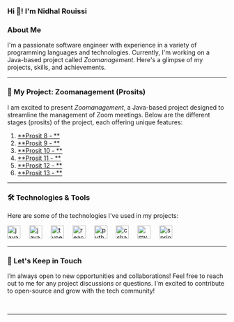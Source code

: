 <h3 align="left">Hi 👋! I'm Nidhal Rouissi</h3>

### About Me
I'm a passionate software engineer with experience in a variety of programming languages and technologies. Currently, I'm working on a Java-based project called *Zoomanagement*. Here's a glimpse of my projects, skills, and achievements.

---

### 🚀 My Project: Zoomanagement (Prosits)

I am excited to present *Zoomanagement*, a Java-based project designed to streamline the management of Zoom meetings. Below are the different stages (prosits) of the project, each offering unique features:

1. [**Prosit 8 - **](https://github.com/nidhalrouissii/java_rendus/tree/prosit-8)  
2. [**Prosit 9 - **](https://github.com/nidhalrouissii/java_rendus/tree/prosit9)  
3. [**Prosit 10 - **](https://github.com/nidhalrouissii/java_rendus/tree/prosit10)  
4. [**Prosit 11 - **](https://github.com/nidhalrouissii/java_rendus/tree/prosit11)  
5. [**Prosit 12 - **](https://github.com/nidhalrouissii/java_rendus/tree/prosit-12)  
6. [**Prosit 13 - **](https://github.com/nidhalrouissii/java_rendus/tree/prosit13)  

---

### 🛠️ Technologies & Tools

Here are some of the technologies I've used in my projects:

<div align="left">
  <img src="https://cdn.jsdelivr.net/gh/devicons/devicon/icons/java/java-original.svg" height="30" alt="java logo" />
  <img width="12" />
  <img src="https://cdn.jsdelivr.net/gh/devicons/devicon/icons/javascript/javascript-original.svg" height="30" alt="javascript logo" />
  <img width="12" />
  <img src="https://cdn.jsdelivr.net/gh/devicons/devicon/icons/typescript/typescript-original.svg" height="30" alt="typescript logo" />
  <img width="12" />
  <img src="https://cdn.jsdelivr.net/gh/devicons/devicon/icons/react/react-original.svg" height="30" alt="react logo" />
  <img width="12" />
  <img src="https://cdn.jsdelivr.net/gh/devicons/devicon/icons/python/python-original.svg" height="30" alt="python logo" />
  <img width="12" />
  <img src="https://cdn.jsdelivr.net/gh/devicons/devicon/icons/csharp/csharp-original.svg" height="30" alt="csharp logo" />
  <img width="12" />
  <img src="https://cdn.jsdelivr.net/gh/devicons/devicon/icons/mysql/mysql-original.svg" height="30" alt="mysql logo" />
  <img width="12" />
  <img src="https://cdn.jsdelivr.net/gh/devicons/devicon/icons/spring/spring-original.svg" height="30" alt="spring logo" />
</div>

---




### 📅 Let's Keep in Touch

I’m always open to new opportunities and collaborations! Feel free to reach out to me for any project discussions or questions. I'm excited to contribute to open-source and grow with the tech community!

<br clear="both">


---
